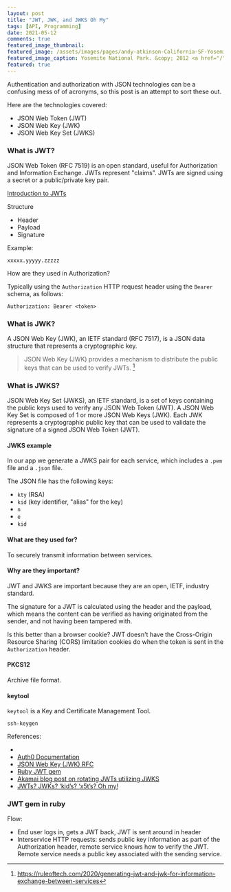 ```yaml
---
layout: post
title: "JWT, JWK, and JWKS Oh My"
tags: [API, Programming]
date: 2021-05-12
comments: true
featured_image_thumbnail:
featured_image: /assets/images/pages/andy-atkinson-California-SF-Yosemite-June-2012.jpg
featured_image_caption: Yosemite National Park. &copy; 2012 <a href="/">Andy Atkinson</a>
featured: true
---
```


Authentication and authorization with JSON technologies can be a confusing mess of of acronyms, so this post is an attempt to sort these out.

Here are the technologies covered:

* JSON Web Token (JWT)
* JSON Web Key (JWK)
* JSON Web Key Set (JWKS)

### What is JWT?

JSON Web Token (RFC 7519) is an open standard, useful for Authorization and Information Exchange. JWTs represent "claims". JWTs are signed using a secret or a public/private key pair.

[Introduction to JWTs](https://jwt.io/introduction/)

Structure

* Header
* Payload
* Signature

Example:

`xxxxx.yyyyy.zzzzz`

How are they used in Authorization?

Typically using the `Authorization` HTTP request header using the `Bearer` schema, as follows:

`Authorization: Bearer <token>` 


### What is JWK?

A JSON Web Key (JWK), an IETF standard (RFC 7517), is a JSON data structure that represents a cryptographic key.

> JSON Web Key (JWK) provides a mechanism to distribute the public keys that can be used to verify JWTs. [^ruleoftech]

### What is JWKS?

JSON Web Key Set (JWKS), an IETF standard, is a set of keys containing the public keys used to verify any JSON Web Token (JWT). A JSON Web Key Set is composed of 1 or more JSON Web Keys (JWK). Each JWK represents a cryptographic public key that can be used to validate the signature of a signed JSON Web Token (JWT).

#### JWKS example

In our app we generate a JWKS pair for each service, which includes a `.pem` file and a `.json` file.

The JSON file has the following keys:

- `kty` (RSA)
- `kid` (key identifier, "alias" for the key)
- `n`
- `e`
- `kid`


#### What are they used for?

To securely transmit information between services.


#### Why are they important?

JWT and JWKS are important because they are an open, IETF, industry standard.

The signature for a JWT is calculated using the header and the payload, which means the content can be verified as having originated from the sender, and not having been tampered with.

Is this better than a browser cookie? JWT doesn't have the Cross-Origin Resource Sharing (CORS) limitation cookies do when the token is sent in the `Authorization` header.

#### PKCS12

Archive file format.

#### keytool

`keytool` is a Key and Certificate Management Tool.

`ssh-keygen`


References:

* [^ruleoftech]: <https://ruleoftech.com/2020/generating-jwt-and-jwk-for-information-exchange-between-services>
* [Auth0 Documentation](https://auth0.com/docs/tokens/json-web-tokens/json-web-key-sets)
* [JSON Web Key (JWK) RFC](https://tools.ietf.org/html/rfc7517)
* [Ruby JWT gem](https://github.com/jwt/ruby-jwt)
* [Akamai blog post on rotating JWTs utilizing JWKS](https://blogs.akamai.com/2019/10/verify-jwt-with-json-web-key-set-jwks-in-api-gateway.html)
* [JWTs? JWKs? ‘kid’s? ‘x5t’s? Oh my!](https://redthunder.blog/2017/06/08/jwts-jwks-kids-x5ts-oh-my/)


### JWT gem in ruby

Flow:

- End user logs in, gets a JWT back, JWT is sent around in header
- Interservice HTTP requests: sends public key information as part of the Authorization header, remote service knows how to verify the JWT. Remote service needs a public key associated with the sending service.
